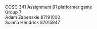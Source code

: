 COSC 341 Assignment 01 platformer game  
Group 7  
Adam Zabenskie 87191003  
Solana Hendrick  87015947
